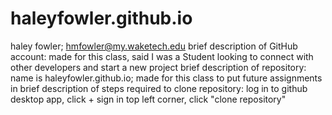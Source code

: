 # haleyfowler.github.io
haley fowler; hmfowler@my.waketech.edu
brief description of GitHub account: made for this class, said I was a Student looking to connect with other developers and start a new project
brief description of repository: name is haleyfowler.github.io; made for this class to put future assignments in
brief description of steps required to clone repository: log in to github desktop app, click + sign in top left corner, click "clone repository"

